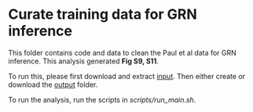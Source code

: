# Curate training data for GRN inference
This folder contains code and data to clean the Paul et al data for GRN inference. This analysis generated **Fig S9, S11**. 

To run this, please first download and extract [input](https://cnobjects.s3.amazonaws.com/OneSC/manuscript_github_data/curate_real_training_data/input.tar.gz). Then either create or download the [output](https://cnobjects.s3.amazonaws.com/OneSC/manuscript_github_data/curate_real_training_data/output.tar.gz) folder. 

To run the analysis, run the scripts in *scripts/run_main.sh*. 